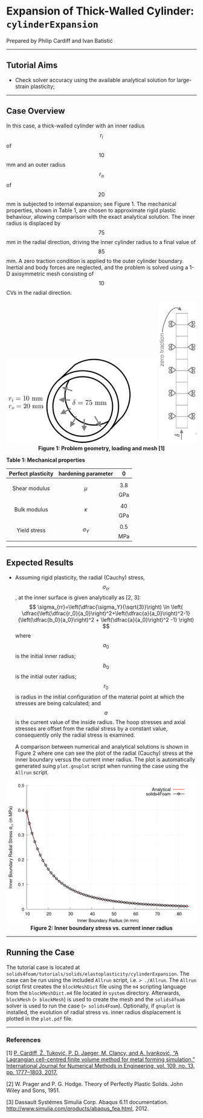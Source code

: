 # Expansion of Thick-Walled Cylinder: `cylinderExpansion`

Prepared by Philip Cardiff and Ivan Batistić

---

## Tutorial Aims

- Check solver accuracy using the available analytical solution for large-strain plasticity;

---

## Case Overview

In this case, a thick-walled cylinder with an inner radius $$r_i$$ of $$10$$ mm and an outer radius $$r_o$$ of $$20$$ mm is subjected to internal expansion; see Figure 1. The mechanical properties, shown in Table 1, are chosen to approximate rigid plastic behaviour, allowing comparison with the exact analytical solution. The inner radius is displaced by $$75$$ mm in the radial direction, driving the inner cylinder radius to a final value of $$85$$ mm. A zero traction condition is applied to the outer cylinder boundary. Inertial and body forces are neglected, and the problem is solved using a 1-D axisymmetric mesh consisting of $$10$$ CVs in the radial direction. 

<div style="text-align: center;">
  <img src="./images/cylinderExpansion-geometry.png" alt="Image" width="400">
  <img src="./images/cylinderExpansion-mesh.png" alt="Image" width="100">
    <figcaption>
     <strong>Figure 1: Problem geometry, loading and mesh [1]</strong>
    </figcaption>
</div>



**Table 1: Mechanical properties**

| Perfect plasticity | hardening parameter |      0      |
| :----------------: | :-----------------: | :---------: |
|   Shear modulus    |       $$\mu$$       | $$3.8$$ GPa |
|    Bulk modulus    |     $$\kappa$$      | $$40$$ GPa  |
|    Yield stress    |    $$\sigma_Y$$     | $$0.5$$ MPa |


---

## Expected Results

- Assuming rigid plasticity, the radial (Cauchy) stress, $$\sigma_{rr}$$ , at the inner surface is given analytically
  as [2, 3]:
  $$
  \sigma_{rr}=\left(\dfrac{\sigma_Y}{\sqrt{3}}\right) \ln \left( \dfrac{\left(\dfrac{r_0}{a_0}\right)^2+\left(\dfrac{a}{a_0}\right)^2-1}{\left(\dfrac{b_0}{a_0}\right)^2 + \left(\dfrac{a}{a_0}\right)^2 -1}  \right)
  $$
  where $$a_0$$ is the initial inner radius; $$b_0$$ is the initial outer radius; $$r_0$$ is radius in the initial configuration of the material point at which the stresses are being calculated; and $$a$$ is the current value of the inside radius. The hoop stresses and axial stresses are offset from the radial stress by a constant value, consequently only the radial stress is examined.

  A comparison between numerical and analytical solutions is shown in Figure 2 where one can see the plot of the radial (Cauchy) stress at the inner boundary versus the current inner radius. The plot is automatically generated suing `plot.gnuplot` script when running the case using the `Allrun` script.

  

<div style="text-align: center;">
  <img src="./images/cylinderExpansion-sigmaR.png" alt="Image" width="600">
    <figcaption>
     <strong>Figure 2: Inner boundary stress vs. current inner radius</strong>
    </figcaption>
</div>


---

## Running the Case

The tutorial case is located at `solids4foam/tutorials/solids/elastoplasticity/cylinderExpansion`. The case can be run using the included `Allrun` script, i.e. `> ./Allrun`.  The `Allrun` script first creates the `blockMeshDict` file using the `m4` scripting language from the `blockMeshDict.m4`  file located in `system` directory. Afterwards, `blockMesh`  (`> blockMesh`) is used to create the mesh and the `solids4foam` solver is used to run the case (`> solids4Foam`).  Optionally, if `gnuplot` is installed, the evolution of radial stress vs. inner radius displacement is plotted in the `plot.pdf` file.


---

### References

[1] [P. Cardiff, Ž. Tuković, P. D. Jaeger, M. Clancy, and A. Ivanković, “A Lagrangian cell-centred finite volume method for metal forming simulation,” International Journal for Numerical Methods in Engineering, vol. 109, no. 13, pp. 1777–1803, 2017.](https://onlinelibrary.wiley.com/doi/abs/10.1002/nme.5345)

[2] W. Prager and P. G. Hodge. Theory of Perfectly Plastic Solids. John Wiley and Sons, 1951.

[3] Dassault Systémes Simulia Corp. Abaqus 6.11 documentation. http://www.simulia.com/products/abaqus_fea.html, 2012.
